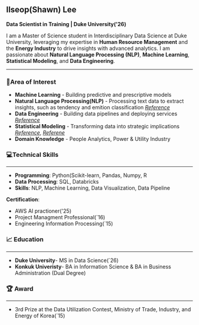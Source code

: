 ## Ilseop(Shawn) Lee 
**Data Scientist in Training | Duke University('26)**

  I am a Master of Science student in Interdisciplinary Data Science at Duke University, leveraging my expertise in **Human Resource Management** and the **Energy Industry** to drive insights with advanced analytics. I am passionate about **Natural Language Processing (NLP)**, **Machine Learning**, **Statistical Modeling**, and **Data Engineering**.

--------------

### 📎Area of Interest 
- **Machine Learning** - Building predictive and prescriptive models
- **Natural Language Processing(NLP)** - Processing text data to extract insights, such as tendency and emition classification *[Reference](https://github.com/ISL-0111/IDS703_NLP_Project_Political_Tendency_Analysis/blob/main/README.md)*
- **Data Engineering** - Building data pipelines and deploying services *[Reference](https://github.com/ISL-0111/IDS706_DataEngineering_Final_Project)*
- **Statistical Modeling** - Transforming data into strategic implications *[Reference](https://github.com/cathylyirang/IDS702_Project_Group_5)*, *[Referene](https://github.com/ISL-0111/IDS720_Opiod_Regulation_Policy_Analysis)*
- **Domain Knowledge** - People Analytics, Power & Utility Industry


### 💻Technical Skills
***
- **Programming**: Python(Scikit-learn, Pandas, Numpy, R
- **Data Processing**: SQL, Databricks
- **Skills**: NLP, Machine Learning, Data Visualization, Data Pipeline


**Certification**:
- AWS AI practioner('25)
- Project Managment Professional(`16)
- Engineering Information Processing(`15)

### 📈 Education 
***
- **Duke University**- MS in Data Science(`26)
- **Konkuk Univeristy**- BA in Information Science & BA in Business Administration (Dual Degree)

### 🏆 Award
***
- 3rd Prize at the Data Utilization Contest, Ministry of Trade, Industry, and Energy of Korea(`15)

<!--
**ISL-0111/ISL-0111** is a ✨ _special_ ✨ repository because its `README.md` (this file) appears on your GitHub profile.

Here are some ideas to get you started:

- 🔭 I’m currently working on ...
- 🌱 I’m currently learning ...
- 👯 I’m looking to collaborate on ...
- 🤔 I’m looking for help with ...
- 💬 Ask me about ...
- 📫 How to reach me: ...
- 😄 Pronouns: ...
- ⚡ Fun fact: ...
-->
